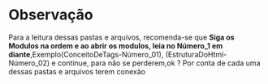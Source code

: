 # Observação 
Para a leitura dessas pastas e arquivos, recomenda-se que **Siga os Modulos na ordem e ao abrir os modulos, leia no Número_1 em diante**,Exemplo(ConceitoDeTags-Número_01), (EstruturaDoHtml-Número_02) e continue, para não se perderem,ok ? Por conta de cada uma dessas pastas e arquivos terem conexão

